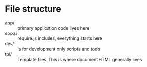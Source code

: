 # File structure

<dl>
  <dt>app/</dt>
  <dd>primary application code lives here</dd>
  <dt>app.js </dt>
  <dd>require.js includes, everything starts here</dd>
  <dt>dev/</dt>
  <dd>is for development only scripts and tools</dd>
  <dt>tpl/</dt>
  <dd>Template files. This is where document HTML generally lives</dd>
</dl>


